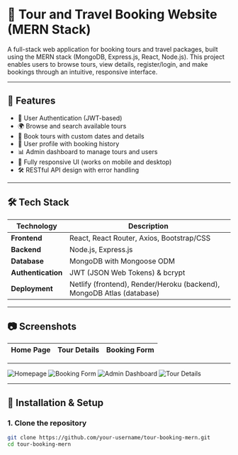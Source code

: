 # 🧭 Tour and Travel Booking Website (MERN Stack)

A full-stack web application for booking tours and travel packages, built using the MERN stack (MongoDB, Express.js, React, Node.js). This project enables users to browse tours, view details, register/login, and make bookings through an intuitive, responsive interface.

---

## 📌 Features

- 🔐 User Authentication (JWT-based)
- 🌍 Browse and search available tours
- 📅 Book tours with custom dates and details
- 📁 User profile with booking history
- 📊 Admin dashboard to manage tours and users
- 📱 Fully responsive UI (works on mobile and desktop)
- 🛠️ RESTful API design with error handling

---

## 🛠️ Tech Stack

| Technology | Description |
|------------|-------------|
| **Frontend** | React, React Router, Axios, Bootstrap/CSS |
| **Backend**  | Node.js, Express.js |
| **Database** | MongoDB with Mongoose ODM |
| **Authentication** | JWT (JSON Web Tokens) & bcrypt |
| **Deployment** | Netlify (frontend), Render/Heroku (backend), MongoDB Atlas (database) |

---

## 📷 Screenshots

| Home Page | Tour Details | Booking Form |
|-----------|--------------|--------------|

---

![Homepage](./homepage.png)
![Booking Form](./booking-form.png)
![Admin Dashboard](./admin-dashboard.png)
![Tour Details](./tour-details.png)


---

## 🧪 Installation & Setup

### 1. Clone the repository

```bash
git clone https://github.com/your-username/tour-booking-mern.git
cd tour-booking-mern
